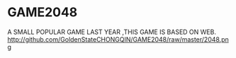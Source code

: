 # GAME2048
A SMALL POPULAR GAME LAST YEAR ,THIS GAME IS BASED ON WEB.
http://github.com/GoldenStateCHONGQIN/GAME2048/raw/master/2048.png
